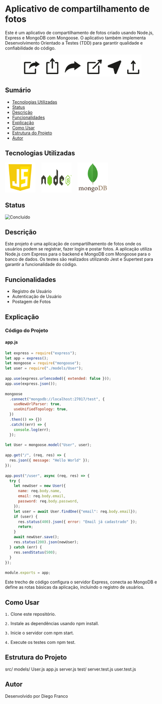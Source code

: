 # Aplicativo de compartilhamento de fotos

Este é um aplicativo de compartilhamento de fotos criado usando Node.js, Express e MongoDB com Mongoose. O aplicativo também implementa Desenvolvimento Orientado a Testes (TDD) para garantir qualidade e confiabilidade do código.

<div align="center">
  <img src="img/logo.png" alt="Imagem do Projeto" width="400">
</div>

## Sumário

- [Tecnologias Utilizadas](#tecnologias-utilizadas)
- [Status](#status)
- [Descrição](#descrição)
- [Funcionalidades](#funcionalidades)
- [Explicação](#explicação)
- [Como Usar](#como-usar)
- [Estrutura do Projeto](#estrutura-do-projeto)
- [Autor](#autor)

## Tecnologias Utilizadas

<div style="display: flex; flex-direction: row;">
  <div style="margin-right: 20px; display: flex; justify-content: flex-start;">
    <img src="img/js.png" alt="JavaScript" width="100"/>
  </div>
  <div style="margin-right: 20px; display: flex; justify-content: flex-start;">
    <img src="img/node.png" alt="Node.js" width="100"/>
  </div>
  <div style="margin-right: 20px; display: flex; justify-content: flex-start;">
    <img src="img/mongodb.png" alt="MongoDB" width="100"/>
  </div>
</div>

## Status

![Concluído](http://img.shields.io/static/v1?label=STATUS&message=CONCLUIDO&color=GREEN&style=for-the-badge)

## Descrição

Este projeto é uma aplicação de compartilhamento de fotos onde os usuários podem se registrar, fazer login e postar fotos. A aplicação utiliza Node.js com Express para o backend e MongoDB com Mongoose para o banco de dados. Os testes são realizados utilizando Jest e Supertest para garantir a funcionalidade do código.

## Funcionalidades

- Registro de Usuário
- Autenticação de Usuário
- Postagem de Fotos

## Explicação

### Código do Projeto

#### app.js

```javascript
let express = require("express");
let app = express();
let mongoose = require("mongoose");
let user = require("./models/User");

app.use(express.urlencoded({ extended: false }));
app.use(express.json());

mongoose
  .connect("mongodb://localhost:27017/test", {
    useNewUrlParser: true,
    useUnifiedTopology: true,
  })
  .then(() => {})
  .catch((err) => {
    console.log(err);
  });

let User = mongoose.model("User", user);

app.get("/", (req, res) => {
  res.json({ message: "Hello World" });
});

app.post("/user", async (req, res) => {
  try {
    let newUser = new User({
      name: req.body.name,
      email: req.body.email,
      password: req.body.password,
    });
    let user = await User.findOne({"email": req.body.email});
    if (user) {
      res.status(400).json({ error: "Email já cadastrado" });
      return;
    }
    await newUser.save();
    res.status(200).json(newUser);
  } catch (err) {
    res.sendStatus(500);
  }
});

module.exports = app;
```

Este trecho de código configura o servidor Express, conecta ao MongoDB e define as rotas básicas da aplicação, incluindo o registro de usuários.

## Como Usar
`1.` Clone este repositório.

`2.` Instale as dependências usando npm install.

`3.` Inicie o servidor com npm start.

`4.` Execute os testes com npm test.

## Estrutura do Projeto
src/
    models/
        User.js
    app.js
    server.js
test/
    server.test.js
    user.test.js


## Autor
Desenvolvido por Diego Franco